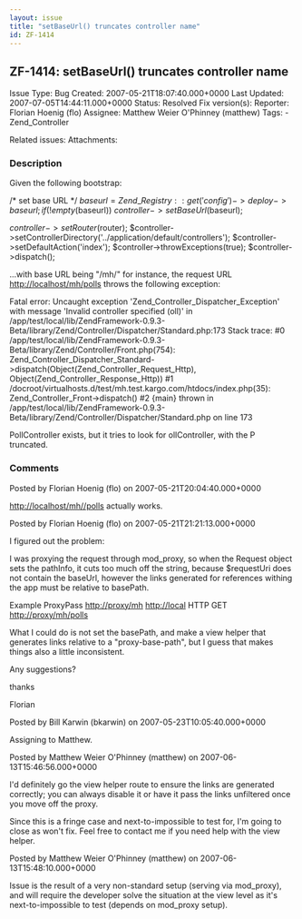 ```yaml
---
layout: issue
title: "setBaseUrl() truncates controller name"
id: ZF-1414
---
```


ZF-1414: setBaseUrl() truncates controller name
-----------------------------------------------

 Issue Type: Bug Created: 2007-05-21T18:07:40.000+0000 Last Updated: 2007-07-05T14:44:11.000+0000 Status: Resolved Fix version(s): 
 Reporter:  Florian Hoenig (flo)  Assignee:  Matthew Weier O'Phinney (matthew)  Tags: - Zend\_Controller
 
 Related issues: 
 Attachments: 
### Description

Given the following bootstrap:

/\* set base URL \*/ $baseurl = Zend\_Registry::get('config')->deploy->baseurl; if (!empty($baseurl)) $controller->setBaseUrl($baseurl);

$controller->setRouter($router); $controller->setControllerDirectory('../application/default/controllers'); $controller->setDefaultAction('index'); $controller->throwExceptions(true); $controller->dispatch();

...with base URL being "/mh/" for instance, the request URL <http://localhost/mh/polls> throws the following exception:

Fatal error: Uncaught exception 'Zend\_Controller\_Dispatcher\_Exception' with message 'Invalid controller specified (oll)' in /app/test/local/lib/ZendFramework-0.9.3-Beta/library/Zend/Controller/Dispatcher/Standard.php:173 Stack trace: #0 /app/test/local/lib/ZendFramework-0.9.3-Beta/library/Zend/Controller/Front.php(754): Zend\_Controller\_Dispatcher\_Standard->dispatch(Object(Zend\_Controller\_Request\_Http), Object(Zend\_Controller\_Response\_Http)) #1 /docroot/virtualhosts.d/test/mh.test.kargo.com/htdocs/index.php(35): Zend\_Controller\_Front->dispatch() #2 {main} thrown in /app/test/local/lib/ZendFramework-0.9.3-Beta/library/Zend/Controller/Dispatcher/Standard.php on line 173

PollController exists, but it tries to look for ollController, with the P truncated.

 

 

### Comments

Posted by Florian Hoenig (flo) on 2007-05-21T20:04:40.000+0000

<http://localhost/mh//polls> actually works.

 

 

Posted by Florian Hoenig (flo) on 2007-05-21T21:21:13.000+0000

I figured out the problem:

I was proxying the request through mod\_proxy, so when the Request object sets the pathInfo, it cuts too much off the string, because $requestUri does not contain the baseUrl, however the links generated for references withing the app must be relative to basePath.

Example ProxyPass <http://proxy/mh> <http://local> HTTP GET <http://proxy/mh/polls>

What I could do is not set the basePath, and make a view helper that generates links relative to a "proxy-base-path", but I guess that makes things also a little inconsistent.

Any suggestions?

thanks

Florian

 

 

Posted by Bill Karwin (bkarwin) on 2007-05-23T10:05:40.000+0000

Assigning to Matthew.

 

 

Posted by Matthew Weier O'Phinney (matthew) on 2007-06-13T15:46:56.000+0000

I'd definitely go the view helper route to ensure the links are generated correctly; you can always disable it or have it pass the links unfiltered once you move off the proxy.

Since this is a fringe case and next-to-impossible to test for, I'm going to close as won't fix. Feel free to contact me if you need help with the view helper.

 

 

Posted by Matthew Weier O'Phinney (matthew) on 2007-06-13T15:48:10.000+0000

Issue is the result of a very non-standard setup (serving via mod\_proxy), and will require the developer solve the situation at the view level as it's next-to-impossible to test (depends on mod\_proxy setup).

 

 